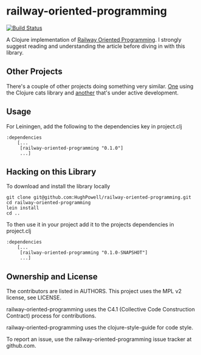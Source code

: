 # railway-oriented-programming

[![Build Status](https://travis-ci.org/HughPowell/railway-oriented-programming.svg?branch=master)](https://travis-ci.org/HughPowell/railway-oriented-programming)

A Clojure implementation of [Railway Oriented Programming](https://fsharpforfunandprofit.com/posts/recipe-part2/).  I strongly suggest reading and understanding the article before diving in with this library.

## Other Projects

There's a couple of other projects doing something very similar. [One](https://gist.github.com/ah45/7518292c620679c460557a7038751d6d) using the Clojure cats library and [another](https://github.com/jwillem/rop-clojure) that's under active development.

## Usage

For Leiningen, add the following to the dependencies key in project.clj

    :dependencies
        [...
         [railway-oriented-programming "0.1.0"]
         ...]

## Hacking on this Library

To download and install the library locally

    git clone git@github.com:HughPowell/railway-oriented-programming.git
    cd railway-oriented-programming
    lein install
    cd ..

To then use it in your project add it to the projects dependencies in project.clj

    :dependencies
        [...
         [railway-oriented-programming "0.1.0-SNAPSHOT"]
         ...]

## Ownership and License

The contributors are listed in AUTHORS. This project uses the MPL v2 license, see LICENSE.

railway-oriented-programming uses the C4.1 (Collective Code Construction Contract) process for contributions.

railway-oriented-programming uses the clojure-style-guide for code style.

To report an issue, use the railway-oriented-programming issue tracker at github.com.
